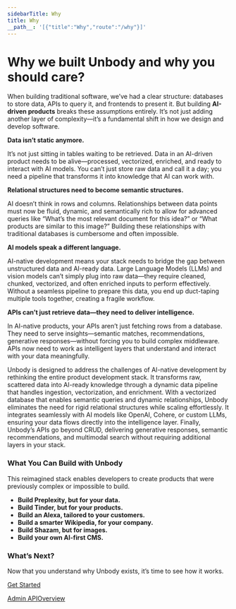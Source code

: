```yaml
---
sidebarTitle: Why
title: Why
__path__: '[{"title":"Why","route":"/why"}]'
---
```


# Why we built Unbody and why you should care?

When building traditional software, we’ve had a clear structure: databases to store data, APIs to query it, and frontends to present it. But building **AI-driven products** breaks these assumptions entirely. It’s not just adding another layer of complexity—it’s a fundamental shift in how we design and develop software.

**Data isn’t static anymore.**

It’s not just sitting in tables waiting to be retrieved. Data in an AI-driven product needs to be alive—processed, vectorized, enriched, and ready to interact with AI models. You can’t just store raw data and call it a day; you need a pipeline that transforms it into knowledge that AI can work with.

**Relational structures need to become semantic structures.**

AI doesn’t think in rows and columns. Relationships between data points must now be fluid, dynamic, and semantically rich to allow for advanced queries like “What’s the most relevant document for this idea?” or “What products are similar to this image?” Building these relationships with traditional databases is cumbersome and often impossible.

**AI models speak a different language.**

AI-native development means your stack needs to bridge the gap between unstructured data and AI-ready data. Large Language Models (LLMs) and vision models can’t simply plug into raw data—they require cleaned, chunked, vectorized, and often enriched inputs to perform effectively. Without a seamless pipeline to prepare this data, you end up duct-taping multiple tools together, creating a fragile workflow.

**APIs can’t just retrieve data—they need to deliver intelligence.**

In AI-native products, your APIs aren’t just fetching rows from a database. They need to serve insights—semantic matches, recommendations, generative responses—without forcing you to build complex middleware. APIs now need to work as intelligent layers that understand and interact with your data meaningfully.

Unbody is designed to address the challenges of AI-native development by rethinking the entire product development stack. It transforms raw, scattered data into AI-ready knowledge through a dynamic data pipeline that handles ingestion, vectorization, and enrichment. With a vectorized database that enables semantic queries and dynamic relationships, Unbody eliminates the need for rigid relational structures while scaling effortlessly. It integrates seamlessly with AI models like OpenAI, Cohere, or custom LLMs, ensuring your data flows directly into the intelligence layer. Finally, Unbody’s APIs go beyond CRUD, delivering generative responses, semantic recommendations, and multimodal search without requiring additional layers in your stack.

### **What You Can Build with Unbody**

This reimagined stack enables developers to create products that were previously complex or impossible to build.

-   **Build Preplexity, but for your data.**
-   **Build Tinder, but for your products.**
-   **Build an Alexa, tailored to your customers.**
-   **Build a smarter Wikipedia, for your company.**
-   **Build Shazam, but for images.**
-   **Build your own AI-first CMS.**

### **What’s Next?**

Now that you understand why Unbody exists, it’s time to see how it works.

[Get Started](/first-project)

[Admin API](/admin-api "Admin API")[Overview](/providers/overview "Overview")